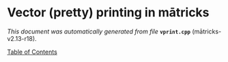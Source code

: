 
# Vector (pretty) printing in mātricks
_This document was automatically generated from file_ **`vprint.cpp`** (mātricks-v2.13-r18).


[Table of Contents](README.md)
